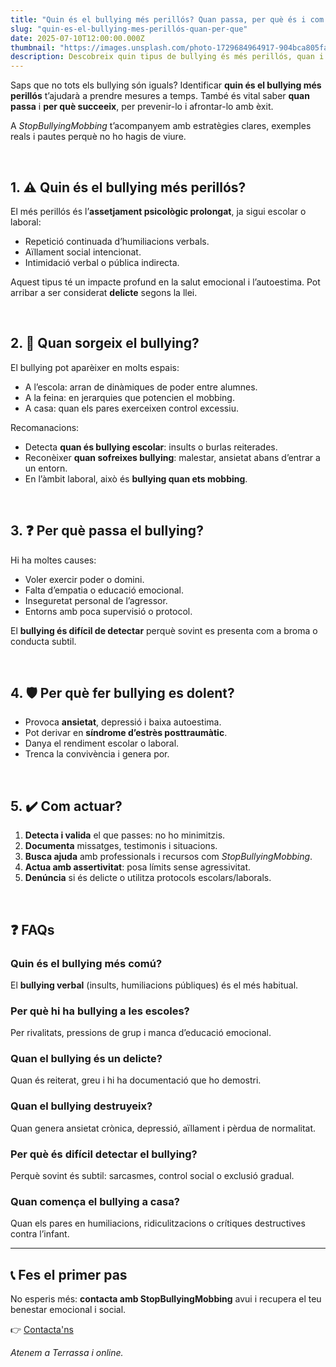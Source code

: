 ```yaml
---
title: "Quin és el bullying més perillós? Quan passa, per què és i com aturar-lo"
slug: "quin-es-el-bullying-mes-perillós-quan-per-que"
date: 2025-07-10T12:00:00.000Z
thumbnail: "https://images.unsplash.com/photo-1729684964917-904bca805fa9"
description: Descobreix quin tipus de bullying és més perillós, quan i per què es produeix, i com actuar per protegir-te.
---
```


Saps que no tots els bullying són iguals? Identificar **quin és el bullying més perillós** t’ajudarà a prendre mesures a temps. També és vital saber **quan passa** i **per què succeeix**, per prevenir-lo i afrontar-lo amb èxit.

A *StopBullyingMobbing* t’acompanyem amb estratègies clares, exemples reals i pautes perquè no ho hagis de viure.

&nbsp;

## 1. ⚠️ Quin és el bullying més perillós?

El més perillós és l’**assetjament psicològic prolongat**, ja sigui escolar o laboral:

- Repetició continuada d’humiliacions verbals.
- Aïllament social intencionat.
- Intimidació verbal o pública indirecta.

Aquest tipus té un impacte profund en la salut emocional i l’autoestima. Pot arribar a ser considerat **delicte** segons la llei.

&nbsp;

## 2. 📍 Quan sorgeix el bullying?

El bullying pot aparèixer en molts espais:

- A l’escola: arran de dinàmiques de poder entre alumnes.
- A la feina: en jerarquies que potencien el mobbing.
- A casa: quan els pares exerceixen control excessiu.

Recomanacions:
- Detecta **quan és bullying escolar**: insults o burlas reiterades.
- Reconèixer **quan sofreixes bullying**: malestar, ansietat abans d’entrar a un entorn.
- En l’àmbit laboral, això és **bullying quan ets mobbing**.

&nbsp;

## 3. ❓ Per què passa el bullying?

Hi ha moltes causes:

- Voler exercir poder o domini.
- Falta d’empatia o educació emocional.
- Inseguretat personal de l’agressor.
- Entorns amb poca supervisió o protocol.

El **bullying és difícil de detectar** perquè sovint es presenta com a broma o conducta subtil.

&nbsp;

## 4. 🛡️ Per què fer bullying es dolent?

- Provoca **ansietat**, depressió i baixa autoestima.
- Pot derivar en **síndrome d’estrès posttraumàtic**.
- Danya el rendiment escolar o laboral.
- Trenca la convivència i genera por.

&nbsp;

## 5. ✔️ Com actuar?

1. **Detecta i valida** el que passes: no ho minimitzis.
2. **Documenta** missatges, testimonis i situacions.
3. **Busca ajuda** amb professionals i recursos com *StopBullyingMobbing*.
4. **Actua amb assertivitat**: posa límits sense agressivitat.
5. **Denúncia** si és delicte o utilitza protocols escolars/laborals.

&nbsp;

## ❓ FAQs

### Quin és el bullying més comú?
El **bullying verbal** (insults, humiliacions públiques) és el més habitual.

### Per què hi ha bullying a les escoles?
Per rivalitats, pressions de grup i manca d’educació emocional.

### Quan el bullying és un delicte?
Quan és reiterat, greu i hi ha documentació que ho demostri.

### Quan el bullying destruyeix?
Quan genera ansietat crònica, depressió, aïllament i pèrdua de normalitat.

### Per què és difícil detectar el bullying?
Perquè sovint és subtil: sarcasmes, control social o exclusió gradual.

### Quan comença el bullying a casa?
Quan els pares en humiliacions, ridiculitzacions o crítiques destructives contra l’infant.

---


## 📞 Fes el primer pas

No esperis més: **contacta amb StopBullyingMobbing** avui i recupera el teu benestar emocional i social.

👉 [Contacta'ns](/contacte)

*Atenem a Terrassa i online.*

